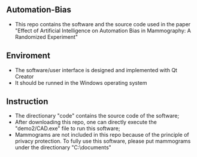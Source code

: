 ## Automation-Bias
* This repo contains the software and the source code used in the paper "Effect of Artificial Intelligence on Automation Bias in Mammography: A Randomized Experiment"

## Enviroment
* The software/user interface is designed and implemented with Qt Creator
* It should be runned in the Windows operating system

## Instruction
* The directionary "code" contains the source code of the software;
* After downloading this repo, one can directly execute the "demo2/CAD.exe" file to run this software;
* Mammograms are not included in this repo because of the principle of privacy protection. To fully use this software, please put mammograms under the directionary "C:\documents"


  
  
